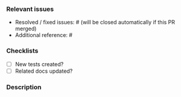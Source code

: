 ### Relevant issues
 - Resolved / fixed issues: # (will be closed automatically if this PR merged)
 - Additional reference: #

### Checklists
 - [ ] New tests created?
 - [ ] Related docs updated?

### Description
